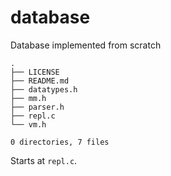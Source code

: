 # database
Database implemented from scratch

```
.
├── LICENSE
├── README.md
├── datatypes.h
├── mm.h
├── parser.h
├── repl.c
└── vm.h

0 directories, 7 files
```

Starts at `repl.c`.